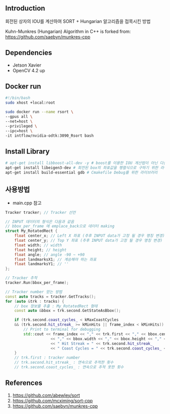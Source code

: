 ## Introduction
회전된 상자의 IOU를 계산하여 SORT + Hungarian 알고리즘을 접목시킨 방법

Kuhn-Munkres (Hungarian) Algorithm in C++ is forked from:
https://github.com/saebyn/munkres-cpp

## Dependencies
- Jetson Xavier
- OpenCV 4.2 up

## Docker run
```bash
#!/bin/bash
sudo xhost +local:root

sudo docker run --name rsort \
--gpus all \
--net=host \
--privileged \
--ipc=host \
-it intflow/nvidia-odtk:3090_Rsort bash
```

## Install Library
```bash
# apt-get install libboost-all-dev -y # boost를 이용한 IOU 계산법이 아닌 다른 계산법 적용
apt-get install libeigen3-dev # 회전된 box의 좌표값을 행렬식으로 구하기 위한 라이브러리
apt-get install build-essential gdb # Cmakefile Debug를 위한 라이브러리
```

## 사용방법
- main.cpp 참고

```c++
Tracker tracker; // Tracker 선언

// INPUT 데이터의 형식은 다음과 같음
// bbox_per_frame 에 emplace_back으로 데이터 making
struct My_RotatedRect {
    float center_x; // Left X 좌표 (추후 INPUT data가 고정 될 경우 명칭 변경)
    float center_y; // Top Y 좌표 (추후 INPUT data가 고정 될 경우 명칭 변경)
    float width; // width
    float height; // height
    float angle; // angle -90 ~ +90
    float landmarksX1; // 계승해야 하는 좌표
    float landmarksY1; // ''
};

// Tracker 추적
tracker.Run(bbox_per_frame);

// Tracker number 얻는 방법
const auto tracks = tracker.GetTracks();
for (auto &trk : tracks) {
    // box 정보를 추출 : My_RotatedRect 형태
    const auto &bbox = trk.second.GetStateAsBbox();

    if (trk.second.coast_cycles_ < kMaxCoastCycles
    && (trk.second.hit_streak_ >= kMinHits || frame_index < kMinHits)) {
        // Print to terminal for debugging
        std::cout << frame_index << "," << trk.first << "," << bbox.center_x << "," << bbox.center_y
                    << "," << bbox.width << "," << bbox.height << "," << bbox.angle << "," << bbox.landmarksX1 << "," << bbox.landmarksY1
                    << " Hit Streak = " << trk.second.hit_streak_
                    << " Coast Cycles = " << trk.second.coast_cycles_ << std::endl;
    }
    // trk.first : tracker number
    // trk.second.hit_streak_ : 연속으로 추적한 횟수
    // trk.second.coast_cycles_ : 연속으로 추적 못한 횟수

```



## References
1. https://github.com/abewley/sort
2. https://github.com/mcximing/sort-cpp
3. https://github.com/saebyn/munkres-cpp
